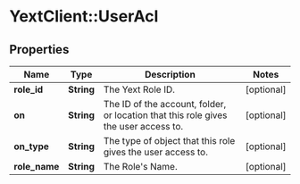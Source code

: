# YextClient::UserAcl

## Properties
Name | Type | Description | Notes
------------ | ------------- | ------------- | -------------
**role_id** | **String** | The Yext Role ID. | [optional] 
**on** | **String** | The ID of the account, folder, or location that this role gives the user access to. | [optional] 
**on_type** | **String** | The type of object that this role gives the user access to. | [optional] 
**role_name** | **String** | The Role&#39;s Name. | [optional] 



